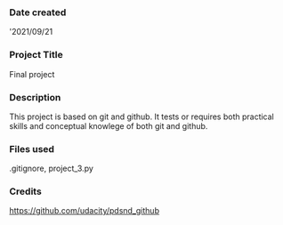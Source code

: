### Date created
'2021/09/21

### Project Title
Final project 

### Description
This project is based on git and github. It tests or requires both practical skills and conceptual 
knowlege of both git and github. 

### Files used
.gitignore, project_3.py

### Credits
https://github.com/udacity/pdsnd_github



